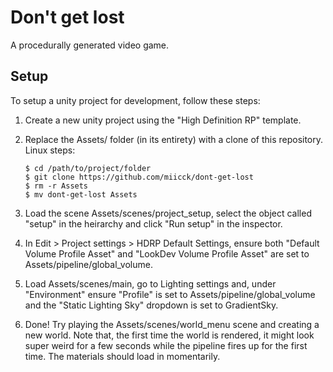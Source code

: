 # Don't get lost
A procedurally generated video game.
## Setup
To setup a unity project for development, follow these steps:
1. Create a new unity project using the "High Definition RP" template.
2. Replace the Assets/ folder (in its entirety) with a clone of this repository. <br>
    Linux steps:
    ~~~~
    $ cd /path/to/project/folder
    $ git clone https://github.com/miicck/dont-get-lost
    $ rm -r Assets
    $ mv dont-get-lost Assets
    ~~~~
 
3. Load the scene Assets/scenes/project_setup, select the object called "setup" in the heirarchy and click "Run setup" in the inspector.
4. In Edit > Project settings > HDRP Default Settings, ensure both "Default Volume Profile Asset" 
and "LookDev Volume Profile Asset" are set to Assets/pipeline/global_volume.
5. Load Assets/scenes/main, go to Lighting settings and, under "Environment" ensure "Profile" is set to 
Assets/pipeline/global_volume and the "Static Lighting Sky" dropdown is set to GradientSky.
6. Done! Try playing the Assets/scenes/world_menu scene and creating a new world. Note that, the first time 
the world is rendered, it might look super weird for a few seconds while the pipeline fires up for the first time. 
The materials should load in momentarily.
